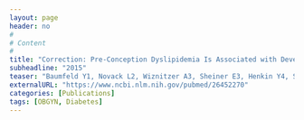 ```yaml
---
layout: page
header: no
#
# Content
#
title: "Correction: Pre-Conception Dyslipidemia Is Associated with Development of Preeclampsia and Gestational Diabetes Mellitus."
subheadline: "2015"
teaser: "Baumfeld Y1, Novack L2, Wiznitzer A3, Sheiner E3, Henkin Y4, Sherf M5, Novack V6."
externalURL: "https://www.ncbi.nlm.nih.gov/pubmed/26452270"
categories: [Publications]
tags: [OBGYN, Diabetes]
---
```

